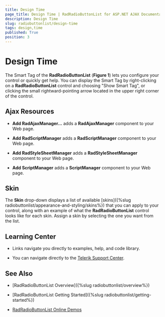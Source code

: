 ```yaml
---
title: Design Time
page_title: Design Time | RadRadioButtonList for ASP.NET AJAX Documentation
description: Design Time
slug: radiobuttonlist/design-time
tags: design,time
published: True
position: 3
---
```


# Design Time

The Smart Tag of the **RadRadioButtonList** (**Figure 1**) lets you configure your control or quickly get help. You can display the Smart Tag by right-clicking on a **RadRadioButtonList** control and choosing "Show Smart Tag", or clicking the small rightward-pointing arrow located in the upper right corner of the control.

<!-- >caption Figure 1: RadRadioButtonList's smart tag.

<Comment: Image should be updated>

 ![](images/checkbox-smart-tag.png) -->

## Ajax Resources

* **Add RadAjaxManager...** adds a **RadAjaxManager** component to your Web page.

* **Add RadScriptManager** adds a **RadScriptManager** component to your Web page.

* **Add RadStyleSheetManager** adds a **RadStyleSheetManager** component to your Web page.

* **Add ScriptManager** adds a **ScriptManager** component to your Web page.

## Skin

The **Skin** drop-down displays a list of available [skins]({%slug radiobuttonlist/appearance-and-styling/skins%}) that you can apply to your control, along with an example of what the **RadRadioButtonList** control looks like for each skin. Assign a skin by selecting the one you want from the list.

## Learning Center

* Links navigate you directly to examples, help, and code library.

* You can navigate directly to the [Telerik Support Center](http://www.telerik.com/support/home.aspx).

## See Also

 * [RadRadioButtonList Overview]({%slug radiobuttonlist/overview%})
 
 * [RadRadioButtonList Getting Started]({%slug radiobuttonlist/getting-started%})
 
 * [RadRadioButtonList Online Demos](http://demos.telerik.com/aspnet-ajax/radiobuttonlist/examples/overview/defaultcs.aspx)

